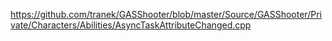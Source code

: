 https://github.com/tranek/GASShooter/blob/master/Source/GASShooter/Private/Characters/Abilities/AsyncTaskAttributeChanged.cpp